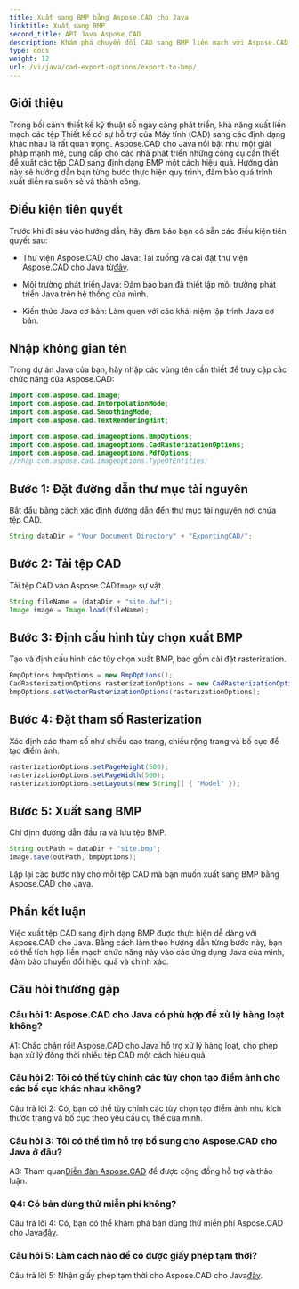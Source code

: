 ```yaml
---
title: Xuất sang BMP bằng Aspose.CAD cho Java
linktitle: Xuất sang BMP
second_title: API Java Aspose.CAD
description: Khám phá chuyển đổi CAD sang BMP liền mạch với Aspose.CAD cho Java. Hãy làm theo hướng dẫn từng bước của chúng tôi để xuất khẩu hiệu quả và chính xác.
type: docs
weight: 12
url: /vi/java/cad-export-options/export-to-bmp/
---
```

## Giới thiệu

Trong bối cảnh thiết kế kỹ thuật số ngày càng phát triển, khả năng xuất liền mạch các tệp Thiết kế có sự hỗ trợ của Máy tính (CAD) sang các định dạng khác nhau là rất quan trọng. Aspose.CAD cho Java nổi bật như một giải pháp mạnh mẽ, cung cấp cho các nhà phát triển những công cụ cần thiết để xuất các tệp CAD sang định dạng BMP một cách hiệu quả. Hướng dẫn này sẽ hướng dẫn bạn từng bước thực hiện quy trình, đảm bảo quá trình xuất diễn ra suôn sẻ và thành công.

## Điều kiện tiên quyết

Trước khi đi sâu vào hướng dẫn, hãy đảm bảo bạn có sẵn các điều kiện tiên quyết sau:

- Thư viện Aspose.CAD cho Java: Tải xuống và cài đặt thư viện Aspose.CAD cho Java từ[đây](https://releases.aspose.com/cad/java/).

- Môi trường phát triển Java: Đảm bảo bạn đã thiết lập môi trường phát triển Java trên hệ thống của mình.

- Kiến thức Java cơ bản: Làm quen với các khái niệm lập trình Java cơ bản.

## Nhập không gian tên

Trong dự án Java của bạn, hãy nhập các vùng tên cần thiết để truy cập các chức năng của Aspose.CAD:

```java
import com.aspose.cad.Image;
import com.aspose.cad.InterpolationMode;
import com.aspose.cad.SmoothingMode;
import com.aspose.cad.TextRenderingHint;

import com.aspose.cad.imageoptions.BmpOptions;
import com.aspose.cad.imageoptions.CadRasterizationOptions;
import com.aspose.cad.imageoptions.PdfOptions;
//nhập com.aspose.cad.imageoptions.TypeOfEntities;
```

## Bước 1: Đặt đường dẫn thư mục tài nguyên

Bắt đầu bằng cách xác định đường dẫn đến thư mục tài nguyên nơi chứa tệp CAD.

```java
String dataDir = "Your Document Directory" + "ExportingCAD/";
```

## Bước 2: Tải tệp CAD

 Tải tệp CAD vào Aspose.CAD`Image` sự vật.

```java
String fileName = (dataDir + "site.dwf");
Image image = Image.load(fileName);
```

## Bước 3: Định cấu hình tùy chọn xuất BMP

Tạo và định cấu hình các tùy chọn xuất BMP, bao gồm cài đặt rasterization.

```java
BmpOptions bmpOptions = new BmpOptions();
CadRasterizationOptions rasterizationOptions = new CadRasterizationOptions();
bmpOptions.setVectorRasterizationOptions(rasterizationOptions);
```

## Bước 4: Đặt tham số Rasterization

Xác định các tham số như chiều cao trang, chiều rộng trang và bố cục để tạo điểm ảnh.

```java
rasterizationOptions.setPageHeight(500);
rasterizationOptions.setPageWidth(500);
rasterizationOptions.setLayouts(new String[] { "Model" });
```

## Bước 5: Xuất sang BMP

Chỉ định đường dẫn đầu ra và lưu tệp BMP.

```java
String outPath = dataDir + "site.bmp";
image.save(outPath, bmpOptions);
```

Lặp lại các bước này cho mỗi tệp CAD mà bạn muốn xuất sang BMP bằng Aspose.CAD cho Java.

## Phần kết luận

Việc xuất tệp CAD sang định dạng BMP được thực hiện dễ dàng với Aspose.CAD cho Java. Bằng cách làm theo hướng dẫn từng bước này, bạn có thể tích hợp liền mạch chức năng này vào các ứng dụng Java của mình, đảm bảo chuyển đổi hiệu quả và chính xác.

## Câu hỏi thường gặp

### Câu hỏi 1: Aspose.CAD cho Java có phù hợp để xử lý hàng loạt không?

A1: Chắc chắn rồi! Aspose.CAD cho Java hỗ trợ xử lý hàng loạt, cho phép bạn xử lý đồng thời nhiều tệp CAD một cách hiệu quả.

### Câu hỏi 2: Tôi có thể tùy chỉnh các tùy chọn tạo điểm ảnh cho các bố cục khác nhau không?

Câu trả lời 2: Có, bạn có thể tùy chỉnh các tùy chọn tạo điểm ảnh như kích thước trang và bố cục theo yêu cầu cụ thể của mình.

### Câu hỏi 3: Tôi có thể tìm hỗ trợ bổ sung cho Aspose.CAD cho Java ở đâu?

 A3: Tham quan[Diễn đàn Aspose.CAD](https://forum.aspose.com/c/cad/19) để được cộng đồng hỗ trợ và thảo luận.

### Q4: Có bản dùng thử miễn phí không?

 Câu trả lời 4: Có, bạn có thể khám phá bản dùng thử miễn phí Aspose.CAD cho Java[đây](https://releases.aspose.com/).

### Câu hỏi 5: Làm cách nào để có được giấy phép tạm thời?

 Câu trả lời 5: Nhận giấy phép tạm thời cho Aspose.CAD cho Java[đây](https://purchase.aspose.com/temporary-license/).